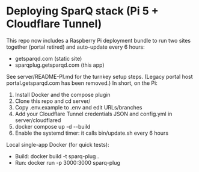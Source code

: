 # Deploying SparQ stack (Pi 5 + Cloudflare Tunnel)

This repo now includes a Raspberry Pi deployment bundle to run two sites together (portal retired) and auto-update every 6 hours:

- getsparqd.com (static site)
- sparqplug.getsparqd.com (this app)

See server/README-PI.md for the turnkey setup steps. (Legacy portal host portal.getsparqd.com has been removed.) In short, on the Pi:

1) Install Docker and the compose plugin
2) Clone this repo and cd server/
3) Copy .env.example to .env and edit URLs/branches
4) Add your Cloudflare Tunnel credentials JSON and config.yml in server/cloudflared
5) docker compose up -d --build
6) Enable the systemd timer: it calls bin/update.sh every 6 hours

Local single-app Docker (for quick tests):

- Build: docker build -t sparq-plug .
- Run: docker run -p 3000:3000 sparq-plug
